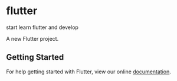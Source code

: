 # flutter
start learn flutter and develop

A new Flutter project.

## Getting Started

For help getting started with Flutter, view our online
[documentation](https://flutter.io/).
